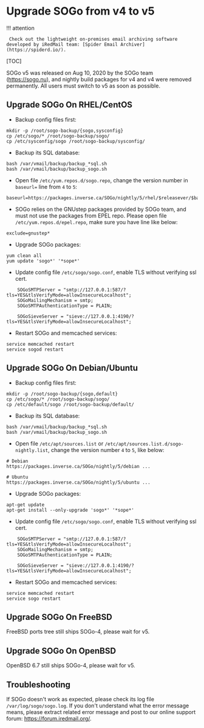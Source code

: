 # Upgrade SOGo from v4 to v5

!!! attention

	 Check out the lightweight on-premises email archiving software developed by iRedMail team: [Spider Email Archiver](https://spiderd.io/).

[TOC]

SOGo v5 was released on Aug 10, 2020 by the SOGo team (<https://sogo.nu>), and
nightly build packages for v4 and v4 were removed permanently. All users must
switch to v5 as soon as possible.

## Upgrade SOGo On RHEL/CentOS

* Backup config files first:

```
mkdir -p /root/sogo-backup/{sogo,sysconfig}
cp /etc/sogo/* /root/sogo-backup/sogo/
cp /etc/sysconfig/sogo /root/sogo-backup/sysconfig/
```

* Backup its SQL database:

```
bash /var/vmail/backup/backup_*sql.sh
bash /var/vmail/backup/backup_sogo.sh
```

* Open file `/etc/yum.repos.d/sogo.repo`, change the version number in
  `baseurl=` line from `4` to `5`:

```
baseurl=https://packages.inverse.ca/SOGo/nightly/5/rhel/$releasever/$basearch/
```

* SOGo relies on the GNUstep packages provided by SOGo team, and must not use
  the packages from EPEL repo. Please open file `/etc/yum.repos.d/epel.repo`,
  make sure you have line like below:

```
exclude=gnustep*
```

* Upgrade SOGo packages:

```
yum clean all
yum update 'sogo*' '*sope*'
```

* Update config file `/etc/sogo/sogo.conf`, enable TLS without verifying ssl cert.

```
    SOGoSMTPServer = "smtp://127.0.0.1:587/?tls=YES&tlsVerifyMode=allowInsecureLocalhost";
    SOGoMailingMechanism = smtp;
    SOGoSMTPAuthenticationType = PLAIN;

    SOGoSieveServer = "sieve://127.0.0.1:4190/?tls=YES&tlsVerifyMode=allowInsecureLocalhost";
```

* Restart SOGo and memcached services:

```
service memcached restart
service sogod restart
```

## Upgrade SOGo On Debian/Ubuntu

* Backup config files first:

```
mkdir -p /root/sogo-backup/{sogo,default}
cp /etc/sogo/* /root/sogo-backup/sogo/
cp /etc/default/sogo /root/sogo-backup/default/
```

* Backup its SQL database:

```
bash /var/vmail/backup/backup_*sql.sh
bash /var/vmail/backup/backup_sogo.sh
```

* Open file `/etc/apt/sources.list` or `/etc/apt/sources.list.d/sogo-nightly.list`,
  change the version number `4` to `5`, like below:

```
# Debian
https://packages.inverse.ca/SOGo/nightly/5/debian ...

# Ubuntu
https://packages.inverse.ca/SOGo/nightly/5/ubuntu ...
```

* Upgrade SOGo packages:

```
apt-get update
apt-get install --only-upgrade 'sogo*' '*sope*'
```

* Update config file `/etc/sogo/sogo.conf`, enable TLS without verifying ssl cert.

```
    SOGoSMTPServer = "smtp://127.0.0.1:587/?tls=YES&tlsVerifyMode=allowInsecureLocalhost";
    SOGoMailingMechanism = smtp;
    SOGoSMTPAuthenticationType = PLAIN;

    SOGoSieveServer = "sieve://127.0.0.1:4190/?tls=YES&tlsVerifyMode=allowInsecureLocalhost";
```

* Restart SOGo and memcached services:

```
service memcached restart
service sogo restart
```

## Upgrade SOGo On FreeBSD

FreeBSD ports tree still ships SOGo-4, please wait for v5.

## Upgrade SOGo On OpenBSD

OpenBSD 6.7 still ships SOGo-4, please wait for v5.

## Troubleshooting

If SOGo doesn't work as expected, please check its log file
`/var/log/sogo/sogo.log`. If you don't understand what the error message means,
please extract related error message and post to our online support forum:
<https://forum.iredmail.org/>.

